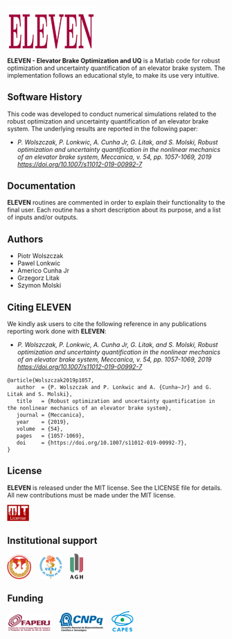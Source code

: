 <img src="logo/ELEVEN.png" width="40%">

**ELEVEN - Elevator Brake Optimization and UQ** is a Matlab code for robust optimization and uncertainty quantification of an elevator brake system. The implementation follows an educational style, to make its use very intuitive.

## Software History

This code was developed to conduct numerical simulations related to the robust optimization and uncertainty quantification of an elevator brake system. The underlying results are reported in the following paper:
- *P. Wolszczak, P. Lonkwic, A. Cunha Jr, G. Litak, and S. Molski, Robust optimization and uncertainty quantification in the nonlinear mechanics of an elevator brake system, Meccanica, v. 54, pp. 1057-1069, 2019 https://doi.org/10.1007/s11012-019-00992-7*

## Documentation

**ELEVEN** routines are commented in order to explain their functionality to the final user. Each routine has a short description about its purpose, and a list of inputs and/or outputs.

## Authors
- Piotr Wolszczak
- Pawel Lonkwic
- Americo Cunha Jr
- Grzegorz Litak 
- Szymon Molski

## Citing ELEVEN

We kindly ask users to cite the following reference in any publications reporting work done with **ELEVEN**:
- *P. Wolszczak, P. Lonkwic, A. Cunha Jr, G. Litak, and S. Molski, Robust optimization and uncertainty quantification in the nonlinear mechanics of an elevator brake system, Meccanica, v. 54, pp. 1057-1069, 2019 https://doi.org/10.1007/s11012-019-00992-7*

```
@article{Wolszczak2019p1057,
   author  = {P. Wolszczak and P. Lonkwic and A. {Cunha~Jr} and G. Litak and S. Molski},
   title   = {Robust optimization and uncertainty quantification in the nonlinear mechanics of an elevator brake system},
   journal = {Meccanica},
   year    = {2019},
   volume  = {54},
   pages   = {1057-1069},
   doi     = {https://doi.org/10.1007/s11012-019-00992-7},
}
```

## License

**ELEVEN** is released under the MIT license. See the LICENSE file for details. All new contributions must be made under the MIT license.

<img src="logo/mit_license_red.png" width="10%"> 

## Institutional support

<img src="logo/logo_pollub_color.png" width="11%"> &nbsp; &nbsp; <img src="logo/logo_uerj_color.jpeg" width="10%"> &nbsp; &nbsp; <img src="logo/logo_agh_color.png" width="06%">

## Funding

<img src="logo/faperj.jpg" width="20%"> &nbsp; &nbsp; <img src="logo/cnpq.png" width="20%"> &nbsp; &nbsp; <img src="logo/capes.png" width="10%">

